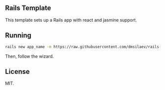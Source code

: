 Rails Template
---------

This template sets up a Rails app with react and jasmine support.

## Running

```bash
rails new app_name -m https://raw.githubusercontent.com/dmsilaev/rails-template/master/template.rb -T --skip-turbolinks --skip-spring --skip-bundle
```

Then, follow the wizard.

## License

MIT.
